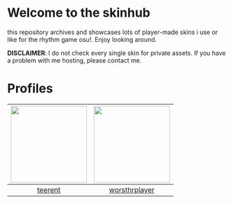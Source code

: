 # Welcome to the skinhub
this repository archives and showcases lots of player-made skins i use or like for the rhythm game osu!. Enjoy looking around.

**DISCLAIMER**: I do not check every single skin for private assets. If you have a problem with me hosting, please contact me.

# Profiles
<div align="center">
  


| <img src="https://a.ppy.sh/21540437" width="175" height="175" > | <img src="https://a.ppy.sh/14106450" width="175" height="175" >  |
| :-----------------: | :--------------------: | 
| [teerent](players/teerent/teerent.md) | [worsthrplayer](players/worsthrplayer/worsthrplayer.md) |

</div>

